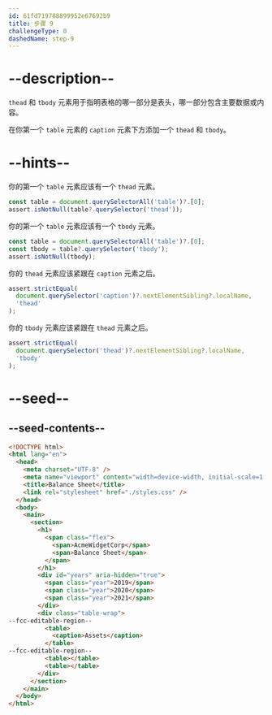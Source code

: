 ```yaml
---
id: 61fd719788899952e67692b9
title: 步骤 9
challengeType: 0
dashedName: step-9
---
```


# --description--

`thead` 和 `tbody` 元素用于指明表格的哪一部分是表头，哪一部分包含主要数据或内容。

在你第一个 `table` 元素的 `caption` 元素下方添加一个 `thead` 和 `tbody`。

# --hints--

你的第一个 `table` 元素应该有一个 `thead` 元素。

```js
const table = document.querySelectorAll('table')?.[0];
assert.isNotNull(table?.querySelector('thead'));
```

你的第一个 `table` 元素应该有一个 `tbody` 元素。

```js
const table = document.querySelectorAll('table')?.[0];
const tbody = table?.querySelector('tbody');
assert.isNotNull(tbody);
```

你的 `thead` 元素应该紧跟在 `caption` 元素之后。

```js
assert.strictEqual(
  document.querySelector('caption')?.nextElementSibling?.localName,
  'thead'
);
```

你的 `tbody` 元素应该紧跟在 `thead` 元素之后。

```js
assert.strictEqual(
  document.querySelector('thead')?.nextElementSibling?.localName,
  'tbody'
);
```

# --seed--

## --seed-contents--

```html
<!DOCTYPE html>
<html lang="en">
  <head>
    <meta charset="UTF-8" />
    <meta name="viewport" content="width=device-width, initial-scale=1.0" />
    <title>Balance Sheet</title>
    <link rel="stylesheet" href="./styles.css" />
  </head>
  <body>
    <main>
      <section>
        <h1>
          <span class="flex">
            <span>AcmeWidgetCorp</span>
            <span>Balance Sheet</span>
          </span>
        </h1>
        <div id="years" aria-hidden="true">
          <span class="year">2019</span>
          <span class="year">2020</span>
          <span class="year">2021</span>
        </div>
        <div class="table-wrap">
--fcc-editable-region--
          <table>
            <caption>Assets</caption>
          </table>
--fcc-editable-region--
          <table></table>
          <table></table>
        </div>
      </section>
    </main>
  </body>
</html>
```

```css

```
